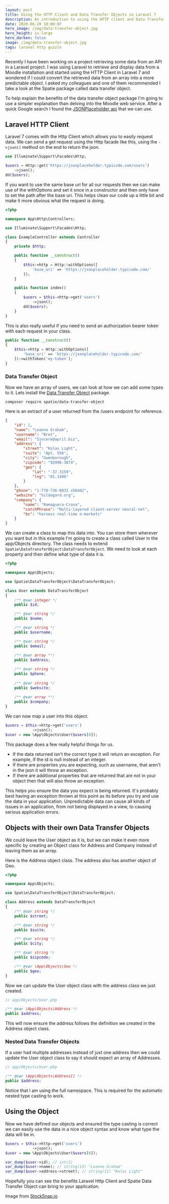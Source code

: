 ```yaml
---
layout: post
title: Using the HTTP Client and Data Transfer Objects in Laravel 7
description: An introduction to using the HTTP client and Data Transfer Objects in Laravel 7
date: 2020-06-28 10:00:07
hero_image: /img/data-transfer-object.jpg
hero_height: is-large
hero_darken: false
image: /img/data-transfer-object.jpg
tags: laravel http guzzle
---
```


Recently I have been working on a project retrieving some data from an API in a Laravel project. I was using Laravel to retrieve and display data from a Moodle installation and started using the HTTP Client in Laravel 7 and wondered if I could convert the retrieved data from an array into a more predictable object. I asked my colleagues and one of them recommended I take a look at the Spatie package called data transfer object. 

To help explain the benefits of the data transfer object package I'm going to use a simpler explanation than delving into the Moodle web service. After a quick Google search I found the [JSONPlaceholder api](https://jsonplaceholder.typicode.com/) that we can use. 

## Laravel HTTP Client

Laravel 7 comes with the Http Client which allows you to easily request data. We can send a get request using the Http facade like this, using the `->json()` method on the end to return the json.

```php
use Illuminate\Support\Facades\Http;

$users = Http::get('https://jsonplaceholder.typicode.com/users')
    ->json();
dd($users);
```

If you want to use the same base uri for all our requests then we can make use of the withOptions and set it once in a constructor and then only have to set the path after the base uri. This helps clean our code up a little bit and make it more obvious what the request is doing.

```php
<?php

namespace App\Http\Controllers;

use Illuminate\Support\Facades\Http;

class ExampleController extends Controller
{
    private $http;

    public function __construct()
    {
        $this->http = Http::withOptions([
            'base_uri' => 'https://jsonplaceholder.typicode.com/'
        ]);
    }

    public function index()
    {
        $users = $this->http->get('users')
            ->json();
        dd($users);
    }
}
```

This is also really useful if you need to send an authorization bearer token with each request in your class.

```php
public function __construct()
{
    $this->http = Http::withOptions([
        'base_uri' => 'https://jsonplaceholder.typicode.com/'
    ])->withToken('my-token');
}
```

### Data Transfer Object

Now we have an array of users, we can look at how we can add some types to it. Lets install the [Data Transfer Object](https://github.com/spatie/data-transfer-object) package.

```
composer require spatie/data-transfer-object
```

Here is an extract of a user returned from the /users endpoint for reference. 

```json
{
    "id": 1,
    "name": "Leanne Graham",
    "username": "Bret",
    "email": "Sincere@april.biz",
    "address": {
        "street": "Kulas Light",
        "suite": "Apt. 556",
        "city": "Gwenborough",
        "zipcode": "92998-3874",
        "geo": {
            "lat": "-37.3159",
            "lng": "81.1496"
        }
    },
    "phone": "1-770-736-8031 x56442",
    "website": "hildegard.org",
    "company": {
        "name": "Romaguera-Crona",
        "catchPhrase": "Multi-layered client-server neural-net",
        "bs": "harness real-time e-markets"
    }
}
```

We can create a class to map this data into. You can store them wherever you want but in this example I'm going to create a class called User in the app/Objects directory. The class needs to extend `Spatie\DataTransferObject\DataTransferObject`. We need to look at each property and then define what type of data it is. 

```php
<?php

namespace App\Objects;

use Spatie\DataTransferObject\DataTransferObject;

class User extends DataTransferObject
{
    /** @var integer */
    public $id;

    /** @var string */
    public $name;

    /** @var string */
    public $username;

    /** @var string */
    public $email;
    
    /** @var array **/
    public $address;

    /** @var string */
    public $phone;
    
    /** @var string */
    public $website;
    
    /** @var array **/
    public $company;
}
```

We can now map a user into this object. 

```php
$users = $this->http->get('users')
            ->json();
$user = new \App\Objects\User($users[0]);
```

This package does a few really helpful things for us. 

* If the data returned isn't the correct type it will return an exception. For example, if the id is null instead of an integer. 
* If there are properties you are expecting, such as username, that aren't in the json it will throw an exception. 
* If there are additional properties that are returned that are not in your object then that will also throw an exception.

This helps you ensure the data you expect is being returned. It's probably best having an exception thrown at this point as its before you try and use the data in your application. Unpredictable data can cause all kinds of issues in an application, from not being displayed in a view, to causing serious application errors. 

## Objects with their own Data Transfer Objects

We could leave the User object as it is, but we can make it even more specific by creating an Object class for Address and Company instead of leaving them as an array.

Here is the Address object class. The address also has another object of Geo. 

```php
<?php

namespace App\Objects;

use Spatie\DataTransferObject\DataTransferObject;

class Address extends DataTransferObject
{
    /** @var string */
    public $street;

    /** @var string */
    public $suite;

    /** @var string */
    public $city;

    /** @var string */
    public $zipcode;

    /** @var \App\Objects\Geo */
    public $geo;
}
```

Now we can update the User object class with the address class we just created. 

```php
// app/Objects/User.php

/** @var \App\Objects\Address */
public $address;
```

This will now ensure the address follows the definition we created in the Address object class. 

### Nested Data Transfer Objects

If a user had multiple addresses instead of just one address then we could update the User object class to say it should expect an array of Addresses.

```php
// app/Objects/User.php

/** @var \App\Objects\Address[] */
public $address;
```

Notice that I am using the full namespace. This is required for the automatic nested type casting to work. 

## Using the Object

Now we have defined our objects and ensured the type casting is correct we can easily use the data in a nice object syntax and know what type the data will be in. 

```php
$users = $this->http->get('users')
            ->json();
$user = new \App\Objects\User($users[0]);

var_dump($user->id); // int(1)
var_dump($user->name); // string(13) "Leanne Graham"
var_dump($user->address->street); // string(11) "Kulas Light"
```

Hopefully you can see the benefits Laravel Http Client and Spatie Data Transfer Object can bring to your application. 

Image from [StockSnap.io](https://stocksnap.io/photo/abstract-flowing-YQJBSB8CIR)
